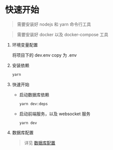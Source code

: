 # 快速开始

> 需要安装好 nodejs 和 yarn 命令行工具

> 需要安装好 docker 以及 docker-compose 工具

1. 环境变量配置

   将项目下的 dev.env copy 为 .env

2. 安装依赖

   ```sh
   yarn
   ```

3. 快速开始

   - 启动数据库依赖
     ```sh
     yarn dev:deps
     ```
   - 启动前端服务，以及 websocket 服务
     ```
     yarn dev
     ```

4. 数据库配置

   > 详见 [数据库配置](./数据库配置.md)
